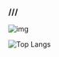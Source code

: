 ### ///
![img](https://github.com/kachbit/kachbit/assets/59241904/cb7b9056-ef86-47db-966f-67eeb4867dfa)

![Top Langs](https://github-readme-stats.vercel.app/api/top-langs/?username=kachbit&theme=transparent)
<!--![Uploading OIG.jpg…]()
![_fd8abc70-50e1-47f0-a8b8-f221365f85ff](https://github.com/kachbit/kachbit/assets/59241904/45d25bb7-296a-4e6e-9e5b-d86be9b7ab64)

**kachbit/kachbit** is a ✨ _special_ ✨ repository because its `README.md` (this file) appears on your GitHub profile.

Here are some ideas to get you started:

- 🔭 I’m currently working on ...
- 🌱 I’m currently learning ...
- 👯 I’m looking to collaborate on ...
- 🤔 I’m looking for help with ...
- 💬 Ask me about ...
- 📫 How to reach me: ...
- 😄 Pronouns: ...
- ⚡ Fun fact: ...
-->
